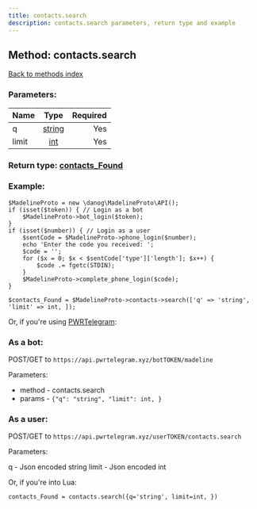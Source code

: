```yaml
---
title: contacts.search
description: contacts.search parameters, return type and example
---
```

## Method: contacts.search  
[Back to methods index](index.md)


### Parameters:

| Name     |    Type       | Required |
|----------|:-------------:|---------:|
|q|[string](../types/string.md) | Yes|
|limit|[int](../types/int.md) | Yes|


### Return type: [contacts\_Found](../types/contacts_Found.md)

### Example:


```
$MadelineProto = new \danog\MadelineProto\API();
if (isset($token)) { // Login as a bot
    $MadelineProto->bot_login($token);
}
if (isset($number)) { // Login as a user
    $sentCode = $MadelineProto->phone_login($number);
    echo 'Enter the code you received: ';
    $code = '';
    for ($x = 0; $x < $sentCode['type']['length']; $x++) {
        $code .= fgetc(STDIN);
    }
    $MadelineProto->complete_phone_login($code);
}

$contacts_Found = $MadelineProto->contacts->search(['q' => 'string', 'limit' => int, ]);
```

Or, if you're using [PWRTelegram](https://pwrtelegram.xyz):

### As a bot:

POST/GET to `https://api.pwrtelegram.xyz/botTOKEN/madeline`

Parameters:

* method - contacts.search
* params - `{"q": "string", "limit": int, }`



### As a user:

POST/GET to `https://api.pwrtelegram.xyz/userTOKEN/contacts.search`

Parameters:

q - Json encoded string
limit - Json encoded int



Or, if you're into Lua:

```
contacts_Found = contacts.search({q='string', limit=int, })
```

